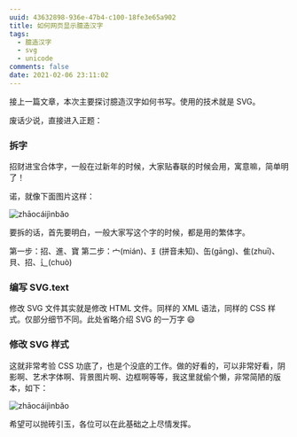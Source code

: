 ```yaml
---
uuid: 43632898-936e-47b4-c100-18fe3e65a902
title: 如何网页显示臆造汉字
tags:
  - 臆造汉字
  - svg
  - unicode
comments: false
date: 2021-02-06 23:11:02
---
```


接上一篇文章，本次主要探讨臆造汉字如何书写。使用的技术就是 SVG。

废话少说，直接进入正题：

### 拆字

招财进宝合体字，一般在过新年的时候，大家贴春联的时候会用，寓意嘛，简单明了！

诺，就像下面图片这样：

![zhāocáijìnbăo](/images/zhaocaijinbao/zcjb.jpg)

要拆的话，首先要明白，一般大家写这个字的时候，都是用的繁体字。

第一步：招、進、寶
第二步：宀(mián)、𤣩(拼音未知)、缶(gāng)、隹(zhuī)、貝、招、辶(chuò)

### 编写 SVG.text 

修改 SVG 文件其实就是修改 HTML 文件。同样的 XML 语法，同样的 CSS 样式。仅部分细节不同。此处省略介绍 SVG 的一万字 😄

### 修改 SVG 样式

这就非常考验 CSS 功底了，也是个没底的工作。做的好看的，可以非常好看，阴影啊、艺术字体啊、背景图片啊、边框啊等等，我这里就偷个懒，非常简陋的版本，如下：

![zhāocáijìnbăo](/images/zhaocaijinbao/zcjb.svg)

希望可以抛砖引玉，各位可以在此基础之上尽情发挥。
